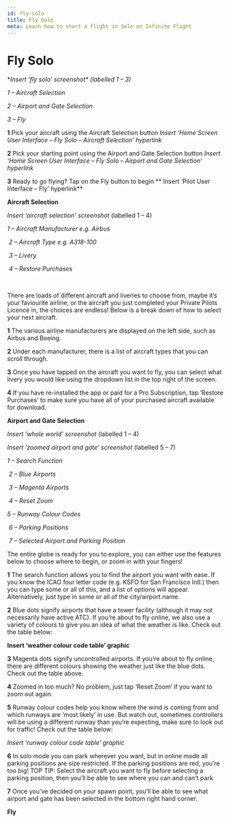 ```yaml
---
id: fly-solo
title: Fly Solo
meta: Learn how to start a flight in Solo on Infinite Flight
---
```


# Fly Solo



**Insert ‘fly solo’ screenshot\* (labelled 1 – 3)*

 

*1 – Aircraft Selection*

*2 – Airport and Gate Selection*

*3 – Fly*

 

**1**        Pick your aircraft using the Aircraft Selection button **Insert ‘Home Screen User Interface – Fly Solo –* *Aircraft Selection’ hyperlink**

 

**2**        Pick your starting point using the Airport and Gate Selection button **Insert ‘Home Screen User Interface – Fly Solo –* *Airport and Gate Selection’ hyperlink**

 

**3**        Ready to go flying? Tap on the Fly button to begin ** Insert ‘Pilot User Interface – Fly’ hyperlink**

 

**Aircraft Selection**

 

*Insert ‘aircraft selection’ screenshot* (labelled 1 – 4)

 

*1 – Aircraft Manufacturer e.g. Airbus*

​                *2 – Aircraft Type e.g. A318-100*

​                *3 – Livery*

​                *4 – Restore Purchases*

​                

There are loads of different aircraft and liveries to choose from, maybe it’s your faviourite airline, or the aircraft you just completed your Private Pilots Licence in, the choices are endless! Below is a break down of how to select your next aircraft.

 

**1**        The various airline manufacturers are displayed on the left side, such as Airbus and Boeing.

 

**2**        Under each manufacturer, there is a list of aircraft types that you can scroll through.

 

**3**        Once you have tapped on the aircraft you want to fly, you can select what livery you would like using the dropdown list in the top right of the screen.

 

**4**        If you have re-installed the app or paid for a Pro Subscription, tap ‘Restore Purchases’ to make sure you have all of your purchased aircraft available for download.

 

**Airport and Gate Selection**

 

*Insert ‘whole world’ screenshot* (labelled 1 – 4)

 

*Insert ‘zoomed airport and gate’ screenshot* (labelled 5 – 7)

 

*1 – Search Function*

​                *2 – Blue Airports*

​                *3 – Magenta Airports*

​                *4 – Reset Zoom*

*5 – Runway Colour Codes*

​                *6 – Parking Positions*

​                *7 – Selected Airport and Parking Position*

 

The entire globe is ready for you to explore, you can either use the features below to choose where to begin, or zoom in with your fingers!

 

**1**        The search function allows you to find the airport you want with ease. If you know the ICAO four letter code (e.g. KSFO for San Francisco Intl.) then you can type some or all of this, and a list of options will appear. Alternatively, just type in some or all of the city/airport name. 

 

**2**        Blue dots signify airports that have a tower facility (although it may not necessarily have active ATC). If you’re about to fly online, we also use a variety of colours to give you an idea of what the weather is like. Check out the table below:

 

**Insert ‘weather colour code table’ graphic**

 

**3**        Magenta dots signify uncontrolled airports. If you’re about to fly online, there are different colours showing the weather just like the blue dots. Check out the table above.

 

**4**        Zoomed in too much? No problem, just tap ‘Reset Zoom’ if you want to zoom out again.

 

**5**        Runway colour codes help you know where the wind is coming from and which runways are ‘most likely’ in use. But watch out, sometimes controllers will be using a different runway than you’re expecting, make sure to look out for traffic! Check out the table below:

 

*Insert ‘runway colour code table’ graphic*

 

**6**        In solo mode you can park wherever you want, but in online mode all parking positions are size restricted. If the parking positions are red, you’re too big! TOP TIP: Select the aircraft you want to fly before selecting a parking position, then you’ll be able to see where you can and can’t park.

 

**7**        Once you’ve decided on your spawn point, you’ll be able to see what airport and gate has been selected in the bottom right hand corner.

 

**Fly**


